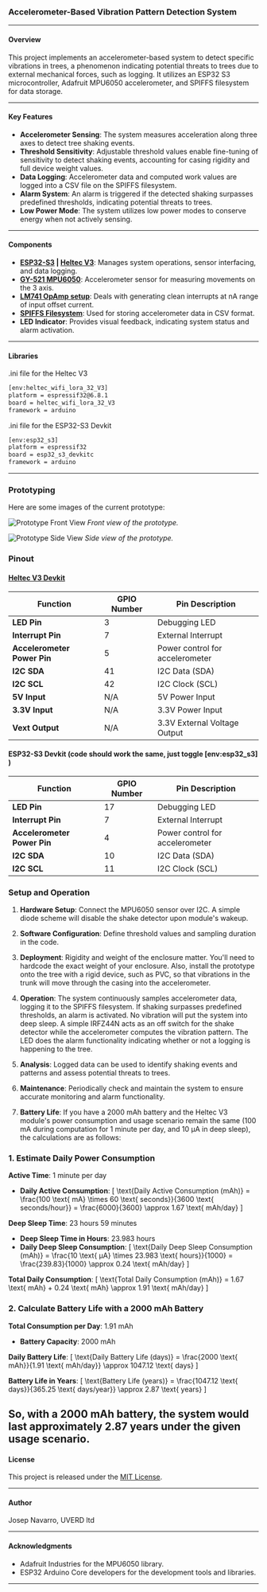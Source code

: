 <!-- trunk-ignore-all(markdownlint/MD041) -->
### Accelerometer-Based Vibration Pattern Detection System

---

#### Overview
This project implements an accelerometer-based system to detect specific vibrations in trees, a phenomenon indicating potential threats to trees due to external mechanical forces, such as logging. It utilizes an ESP32 S3 microcontroller, Adafruit MPU6050 accelerometer, and SPIFFS filesystem for data storage.

---

#### Key Features
- **Accelerometer Sensing**: The system measures acceleration along three axes to detect tree shaking events.
- **Threshold Sensitivity**: Adjustable threshold values enable fine-tuning of sensitivity to detect shaking events, accounting for casing rigidity and full device weight values.
- **Data Logging**: Accelerometer data and computed work values are logged into a CSV file on the SPIFFS filesystem.
- **Alarm System**: An alarm is triggered if the detected shaking surpasses predefined thresholds, indicating potential threats to trees.
- **Low Power Mode**: The system utilizes low power modes to conserve energy when not actively sensing.

---

#### Components
- **[ESP32-S3](https://docs.espressif.com/projects/esp-idf/en/stable/esp32s3/hw-reference/esp32s3/user-guide-devkitc-1.html) | [Heltec V3](https://heltec.org/project/wifi-lora-32-v3/)**: Manages system operations, sensor interfacing, and data logging.
- **[GY-521 MPU6050](https://www.hotmcu.com/gy521-mpu6050-3axis-acceleration-gyroscope-6dof-module-p-83.html)**: Accelerometer sensor for measuring movements on the 3 axis.
- **[LM741 OpAmp setup](https://www.ti.com/lit/ds/symlink/lm741.pdf)**: Deals with generating clean interrupts at nA range of input offset current.
- **[SPIFFS Filesystem](https://docs.espressif.com/projects/esp-idf/en/stable/esp32/api-reference/storage/spiffs.html)**: Used for storing accelerometer data in CSV format.
- **LED Indicator**: Provides visual feedback, indicating system status and alarm activation.


---
#### Libraries

.ini file for the Heltec V3
```bash
[env:heltec_wifi_lora_32_V3]
platform = espressif32@6.8.1
board = heltec_wifi_lora_32_V3
framework = arduino
```
.ini file for the ESP32-S3 Devkit
```bash
[env:esp32_s3]
platform = espressif32
board = esp32_s3_devkitc
framework = arduino
```
---

### Prototyping

Here are some images of the current prototype:

![Prototype Front View](docs/images/shake_detection_proto_esp32s3.jpg)
*Front view of the prototype.*

![Prototype Side View](docs/images/shake_detection_proto_side_esp32s3.jpg)
*Side view of the prototype.*



### Pinout

#### [Heltec V3 Devkit](https://heltec.org/project/wifi-lora-32-v3/)

| Function                     | GPIO Number | Pin Description                |
|------------------------------|-------------|--------------------------------|
| **LED Pin**                  | 3           | Debugging LED                  |
| **Interrupt Pin**            | 7           | External Interrupt             |
| **Accelerometer Power Pin**  | 5           | Power control for accelerometer|
| **I2C SDA**                  | 41          | I2C Data (SDA)                 |
| **I2C SCL**                  | 42          | I2C Clock (SCL)                |
| **5V Input**                 | N/A         | 5V Power Input                 |
| **3.3V Input**               | N/A         | 3.3V Power Input               |
| **Vext Output**              | N/A         | 3.3V External Voltage Output   |



#### ESP32-S3 Devkit (code should work the same, just toggle [env:esp32_s3] )

| Function                     | GPIO Number | Pin Description                |
|------------------------------|-------------|--------------------------------|
| **LED Pin**                  | 17          | Debugging LED                  |
| **Interrupt Pin**            | 7           | External Interrupt             |
| **Accelerometer Power Pin**  | 4           | Power control for accelerometer|
| **I2C SDA**                  | 10          | I2C Data (SDA)                 |
| **I2C SCL**                  | 11          | I2C Clock (SCL)                |


### Setup and Operation

1. **Hardware Setup**: Connect the MPU6050 sensor over I2C. A simple diode scheme will disable the shake detector upon module's wakeup.

2. **Software Configuration**: Define threshold values and sampling duration in the code.

3. **Deployment**: Rigidity and weight of the enclosure matter. You'll need to hardcode the exact weight of your enclosure. Also, install the prototype onto the tree with a rigid device, such as PVC, so that vibrations in the trunk will move through the casing into the accelerometer.

4. **Operation**: The system continuously samples accelerometer data, logging it to the SPIFFS filesystem. If shaking surpasses predefined thresholds, an alarm is activated. No vibration will put the system into deep sleep. A simple IRFZ44N acts as an off switch for the shake detector while the accelerometer computes the vibration pattern. The LED does the alarm functionality indicating whether or not a logging is happening to the tree.

5. **Analysis**: Logged data can be used to identify shaking events and patterns and assess potential threats to trees.

6. **Maintenance**: Periodically check and maintain the system to ensure accurate monitoring and alarm functionality.

7. **Battery Life**: If you have a 2000 mAh battery and the Heltec V3 module's power consumption and usage scenario remain the same (100 mA during computation for 1 minute per day, and 10 µA in deep sleep), the calculations are as follows:

### 1. Estimate Daily Power Consumption

**Active Time**: 1 minute per day

- **Daily Active Consumption**:
  \[
  \text{Daily Active Consumption (mAh)} = \frac{100 \text{ mA} \times 60 \text{ seconds}}{3600 \text{ seconds/hour}} = \frac{6000}{3600} \approx 1.67 \text{ mAh/day}
  \]

**Deep Sleep Time**: 23 hours 59 minutes

- **Deep Sleep Time in Hours**: 23.983 hours
- **Daily Deep Sleep Consumption**:
  \[
  \text{Daily Deep Sleep Consumption (mAh)} = \frac{10 \text{ µA} \times 23.983 \text{ hours}}{1000} = \frac{239.83}{1000} \approx 0.24 \text{ mAh/day}
  \]

**Total Daily Consumption**:
  \[
  \text{Total Daily Consumption (mAh)} = 1.67 \text{ mAh} + 0.24 \text{ mAh} \approx 1.91 \text{ mAh/day}
  \]

### 2. Calculate Battery Life with a 2000 mAh Battery

**Total Consumption per Day**: 1.91 mAh

- **Battery Capacity**: 2000 mAh

**Daily Battery Life**:
  \[
  \text{Daily Battery Life (days)} = \frac{2000 \text{ mAh}}{1.91 \text{ mAh/day}} \approx 1047.12 \text{ days}
  \]

**Battery Life in Years**:
  \[
  \text{Battery Life (years)} = \frac{1047.12 \text{ days}}{365.25 \text{ days/year}} \approx 2.87 \text{ years}
  \]

So, with a 2000 mAh battery, the system would last approximately **2.87 years** under the given usage scenario.
---

#### License
This project is released under the [MIT License](LICENSE.md).

---

#### Author
Josep Navarro, UVERD ltd

---

#### Acknowledgments
- Adafruit Industries for the MPU6050 library.
- ESP32 Arduino Core developers for the development tools and libraries.

---
